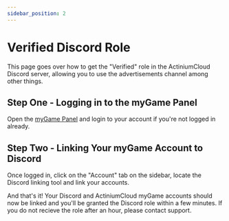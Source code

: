 ```yaml
---
sidebar_position: 2
---
```


# Verified Discord Role

This page goes over how to get the "Verified" role in the ActiniumCloud Discord server, allowing you to use the advertisements channel among other things.

## Step One - Logging in to the myGame Panel

Open the [myGame Panel](https://my.actiniumcloud.com/profile) and login to your account if you're not logged in already.

## Step Two - Linking Your myGame Account to Discord

Once logged in, click on the "Account" tab on the sidebar, locate the Discord linking tool and link your accounts.

And that's it! Your Discord and ActiniumCloud myGame accounts should now be linked and you'll be granted the Discord role within a few minutes. If you do not recieve the role after an hour, please contact support.